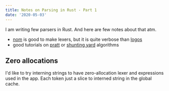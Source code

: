 ```yaml
---
title: Notes on Parsing in Rust - Part 1
date: '2020-05-03'
---
```


I am writing few parsers in Rust. And here are few notes about that atm.

- [nom](https://github.com/Geal/nom/) is good to make lexers, but it is quite verbose than [logos](https://github.com/maciejhirsz/logos)
- good tutorials on [pratt](https://matklad.github.io/2020/04/13/simple-but-powerful-pratt-parsing.html) or [shunting yard](https://matklad.github.io/2020/04/15/from-pratt-to-dijkstra.html) algorithms

## Zero allocations

I'd like to try interning strings to have zero-allocation lexer and expressions used in the app.
Each token just a slice to interned string in the global cache.
